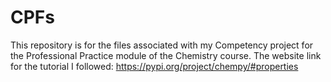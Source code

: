 # CPFs
This repository is for the files associated with my Competency project for the Professional Practice module of the Chemistry course.
The website link for the tutorial I followed: https://pypi.org/project/chempy/#properties
